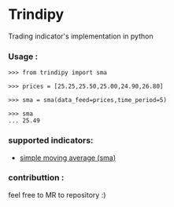# Trindipy
Trading indicator's implementation in python

### Usage :
```
>>> from trindipy import sma

>>> prices = [25.25,25.50,25.00,24.90,26.80]

>>> sma = sma(data_feed=prices,time_period=5)

>>> sma
... 25.49
```

### supported indicators:

- [simple moving average (sma) ](https://github.com/coci/trindipy/blob/main/docs/simple_moving_average.md)

### contributtion :

feel free to MR to repository :)